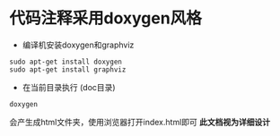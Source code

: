 # 代码注释采用doxygen风格
* 编译机安装doxygen和graphviz
```
sudo apt-get install doxygen
sudo apt-get install graphviz
```
* 在当前目录执行 (doc目录)
```
doxygen
```
会产生成html文件夹，使用浏览器打开index.html即可
**此文档视为详细设计** 

